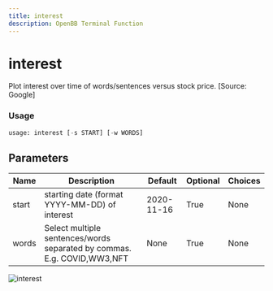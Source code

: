 ```yaml
---
title: interest
description: OpenBB Terminal Function
---
```


# interest

Plot interest over time of words/sentences versus stock price. [Source: Google]

### Usage 
```python
usage: interest [-s START] [-w WORDS]
```

## Parameters

| Name | Description | Default | Optional | Choices |
| ---- | ----------- | ------- | -------- | ------- |
| start | starting date (format YYYY-MM-DD) of interest | 2020-11-16 | True | None |
| words | Select multiple sentences/words separated by commas. E.g. COVID,WW3,NFT | None | True | None |


![interest](https://user-images.githubusercontent.com/25267873/157575723-23c55e4e-9e87-4647-b8fa-8ed9643f471f.png)

